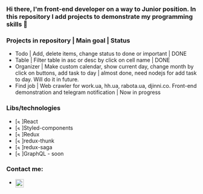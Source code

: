 ### Hi there, I'm front-end developer on a way to Junior position. In this repository I add projects to demonstrate my programming skills 👋


### Projects in repository | Main goal | Status
- Todo | Add, delete items, change status to done or important | DONE
- Table | Filter table in asc or desc by click on cell name | DONE
- Organizer | Make custom calendar, show current day, change month by click on buttons, add task to day | almost done, need nodejs for add task to day. Will do it in future.
- Find job | Web crawler for work.ua, hh.ua, rabota.ua, djinni.co. Front-end demonstration and telegram notification | Now in progress


### Libs/technologies
- [<img alt="sb0na | Telegram" width="12px" src="https://cdn.jsdelivr.net/npm/simple-icons@4.14.0/icons/react.svg" />]React
- [<img alt="sb0na | Styled components" width="12px" src="https://cdn.jsdelivr.net/npm/simple-icons@4.14.0/icons/styled-components.svg" />]Styled-components
- [<img alt="sb0na | Redux" width="12px" src="https://cdn.jsdelivr.net/npm/simple-icons@4.14.0/icons/redux.svg" />]Redux
- [<img alt="sb0na | Redux thunk" width="12px" src="https://cdn.jsdelivr.net/npm/simple-icons@4.14.0/icons/react.svg" />]redux-thunk
- [<img alt="sb0na | Redux Saga" width="12px" src="https://cdn.jsdelivr.net/npm/simple-icons@4.14.0/icons/redux-saga.svg" />]redux-saga
- [<img alt="sb0na | GraphQL" width="12px" src="https://cdn.jsdelivr.net/npm/simple-icons@4.14.0/icons/apollographql.svg" />]GraphQL - soon


### Contact me:

- [<img align="left" alt="sb0na | Telegram" width="22px" src="https://cdn.jsdelivr.net/npm/simple-icons@4.14.0/icons/telegram.svg" />][telegram]

<br />


[telegram]: https://t.me/Sb0na
